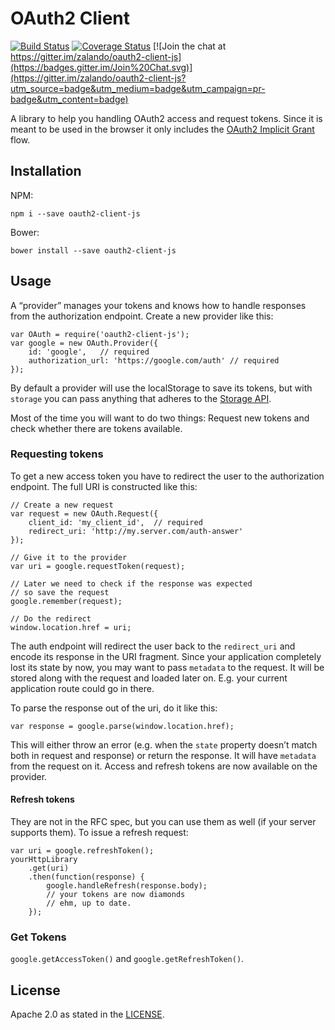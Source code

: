 # OAuth2 Client

[![Build Status](http://img.shields.io/travis/zalando/oauth2-client-js.svg)](https://travis-ci.org/zalando/oauth2-client-js) [![Coverage Status](https://coveralls.io/repos/zalando/oauth2-client-js/badge.svg)](https://coveralls.io/r/zalando/oauth2-client-js) [![Join the chat at https://gitter.im/zalando/oauth2-client-js](https://badges.gitter.im/Join%20Chat.svg)](https://gitter.im/zalando/oauth2-client-js?utm_source=badge&utm_medium=badge&utm_campaign=pr-badge&utm_content=badge)



A library to help you handling OAuth2 access and request tokens. Since it is meant to be used in the browser it only includes the [OAuth2 Implicit Grant](https://tools.ietf.org/html/rfc6749#section-4.2) flow.

## Installation

NPM:

    npm i --save oauth2-client-js

Bower:
    
    bower install --save oauth2-client-js

## Usage

A “provider” manages your tokens and knows how to handle responses from the authorization endpoint. Create a new provider like this:

    var OAuth = require('oauth2-client-js');
    var google = new OAuth.Provider({
        id: 'google',   // required
        authorization_url: 'https://google.com/auth' // required
    });

By default a provider will use the localStorage to save its tokens, but with `storage` you can pass anything that adheres to the [Storage API](src/storage/storage.js).

Most of the time you will want to do two things: Request new tokens and check whether there are tokens available.

### Requesting tokens

To get a new access token you have to redirect the user to the authorization endpoint. The full URI is constructed like this:

    // Create a new request
    var request = new OAuth.Request({
        client_id: 'my_client_id',  // required
        redirect_uri: 'http://my.server.com/auth-answer'
    });

    // Give it to the provider
    var uri = google.requestToken(request);

    // Later we need to check if the response was expected
    // so save the request
    google.remember(request);

    // Do the redirect
    window.location.href = uri;

The auth endpoint will redirect the user back to the `redirect_uri` and encode its response in the URI fragment. Since your application completely lost its state by now, you may want to pass `metadata` to the request. It will be stored along with the request and loaded later on. E.g. your current application route could go in there.

To parse the response out of the uri, do it like this:

    var response = google.parse(window.location.href);

This will either throw an error (e.g. when the `state` property doesn’t match both in request and response) or return the response. It will have `metadata` from the request on it. Access and refresh tokens are now available on the provider.

#### Refresh tokens

They are not in the RFC spec, but you can use them as well (if your server supports them). To issue a refresh request:

    var uri = google.refreshToken();
    yourHttpLibrary
        .get(uri)
        .then(function(response) {
            google.handleRefresh(response.body);
            // your tokens are now diamonds
            // ehm, up to date.
        });

### Get Tokens

`google.getAccessToken()` and `google.getRefreshToken()`.

## License

Apache 2.0 as stated in the [LICENSE](LICENSE).
